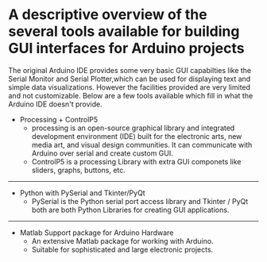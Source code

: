 # A descriptive overview of the several tools available for building GUI interfaces for Arduino projects  

The original Arduino IDE provides some very basic GUI capabilties like the Serial Monitor and Serial Plotter,which can be used for displaying text and simple data visualizations. However the facilities provided are very limited and not customizable. Below are a few tools available which fill in what the Arduino IDE doesn't provide.  

* Processing + ControlP5  
    * processing is an open-source graphical library and integrated development environment (IDE) built for the electronic arts, new media art, and visual design communities. It can communicate with Arduino over serial and create custom GUI.
    * ControlP5 is a processing Library with extra GUI componets like sliders, graphs, buttons, etc.

---

* Python with PySerial and Tkinter/PyQt
    * PySerial is the Python serial port access library and Tkinter / PyQt both are both Python Libraries for creating GUI applications.  
---

* Matlab Support package for Arduino Hardware
    * An extensive Matlab package for working with Arduino.
    * Suitable for sophisticated and large electronic projects.


